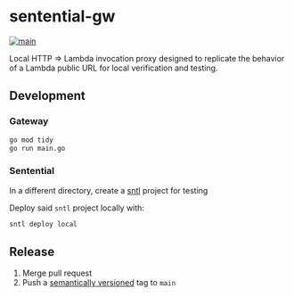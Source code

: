 # sentential-gw

[![main](https://github.com/wheegee/sentential-gw/actions/workflows/main.yml/badge.svg)](https://github.com/wheegee/sentential-gw/actions/workflows/main.yml)

Local HTTP => Lambda invocation proxy designed to replicate the behavior of a Lambda public URL for local verification and testing.

## Development

### Gateway

```sh
go mod tidy
go run main.go
```

### Sentential

In a different directory, create a [sntl](https://github.com/wheegee/sentential) project for testing

Deploy said `sntl` project locally with:
```sh
sntl deploy local
```

## Release

1. Merge pull request
1. Push a [semantically versioned](https://semver.org) tag to `main`
